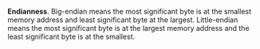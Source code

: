 **Endianness**. Big-endian means the most significant byte is at the smallest memory address and least significant byte at the largest. Little-endian means the most significant byte is at the largest memory address and the least significant byte is at the smallest.
